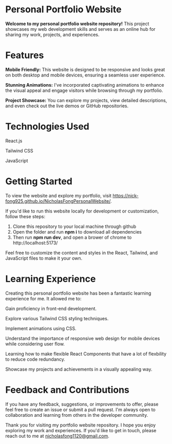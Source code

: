 # Personal Portfolio Website

**Welcome to my personal portfolio website repository!** This project showcases my web development skills and serves as an online hub for sharing my work, projects, and experiences.

# Features
**Mobile Friendly:** This website is designed to be responsive and looks great on both desktop and mobile devices, ensuring a seamless user experience.

**Stunning Animations:** I've incorporated captivating animations to enhance the visual appeal and engage visitors while browsing through my portfolio.

**Project Showcase:** You can explore my projects, view detailed descriptions, and even check out the live demos or GitHub repositories.

# Technologies Used
React.js 

Tailwind CSS

JavaScript 

# Getting Started
To view the website and explore my portfolio, visit https://nick-fong925.github.io/NicholasFongPersonalWebsite/.

If you'd like to run this website locally for development or customization, follow these steps:

1. Clone this repository to your local machine through github
2. Open the folder and run **npm i** to download all dependencies
3. Then run **npm run dev**, and open a brower of chrome to http://localhost:5173/

Feel free to customize the content and styles in the React, Tailwind, and JavaScript files to make it your own.

# Learning Experience
Creating this personal portfolio website has been a fantastic learning experience for me. It allowed me to:

Gain proficiency in front-end development.

Explore various Tailwind CSS styling techniques.

Implement animations using CSS.

Understand the importance of responsive web design for mobile devices while considering user flow.

Learning how to make flexible React Components that have a lot of flexbility to reduce code redundancy.

Showcase my projects and achievements in a visually appealing way.


# Feedback and Contributions
If you have any feedback, suggestions, or improvements to offer, please feel free to create an issue or submit a pull request. I'm always open to collaboration and learning from others in the developer community.

Thank you for visiting my portfolio website repository. I hope you enjoy exploring my work and experiences. If you'd like to get in touch, please reach out to me at nicholasfong1120@gmail.com.

